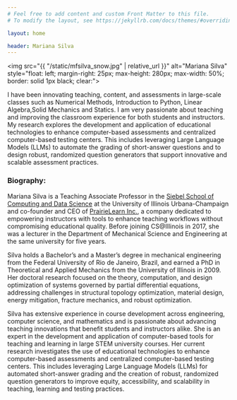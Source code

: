 ```yaml
---
# Feel free to add content and custom Front Matter to this file.
# To modify the layout, see https://jekyllrb.com/docs/themes/#overriding-theme-defaults

layout: home

header: Mariana Silva
---
```


<img src="{{ "/static/mfsilva_snow.jpg" | relative_url }}" alt="Mariana Silva" style="float: left; margin-right: 25px; max-height: 280px; max-width: 50%; border: solid 1px black; clear:">

I have been innovating teaching, content, and assessments in large-scale classes such as Numerical Methods, Introduction to Python, Linear Algebra,Solid Mechanics and Statics. I am very passionate about teaching and improving the classroom experience for both students and instructors. My research explores the development and application of educational technologies to enhance computer-based assessments and centralized computer-based testing centers. This includes leveraging Large Language Models (LLMs) to automate the grading of short-answer questions and to design robust, randomized question generators that support innovative and scalable assessment practices.

<div style="clear: both"></div>

### Biography:

Mariana Silva is a Teaching Associate Professor in the [Siebel School of Computing and Data Science](https://siebelschool.illinois.edu) at the University of Illinois Urbana-Champaign and co-founder and CEO of [PrairieLearn Inc.](https://www.prairielearn.com), a company dedicated to empowering instructors with tools to enhance teaching workflows without compromising educational quality. Before joining CS@Illinois in 2017, she was a lecturer in the Department of Mechanical Science and Engineering at the same university for five years.

Silva holds a Bachelor’s and a Master’s degree in mechanical engineering from the Federal University of Rio de Janeiro, Brazil, and earned a PhD in Theoretical and Applied Mechanics from the University of Illinois in 2009. Her doctoral research focused on the theory, computation, and design optimization of systems governed by partial differential equations, addressing challenges in structural topology optimization, material design, energy mitigation, fracture mechanics, and robust optimization.

Silva has extensive experience in course development across engineering, computer science, and mathematics and is passionate about advancing teaching innovations that benefit students and instructors alike. She is an expert in the development and application of computer-based tools for teaching and learning in large STEM university courses. Her current research investigates the use of educational technologies to enhance computer-based assessments and centralized computer-based testing centers. This includes leveraging Large Language Models (LLMs) for automated short-answer grading and the creation of robust, randomized question generators to improve equity, accessibility, and scalability in teaching, learning and testing practices.

<br>
